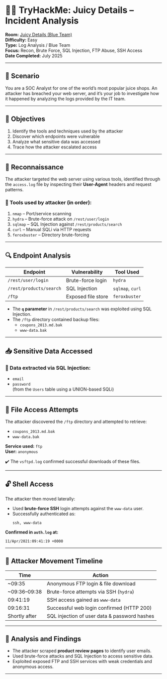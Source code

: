 # 🕵️‍♂️ TryHackMe: Juicy Details – Incident Analysis

**Room:** [Juicy Details (Blue Team)](https://tryhackme.com/room/juicydetails)  
**Difficulty:** Easy  
**Type:** Log Analysis / Blue Team  
**Focus:** Recon, Brute Force, SQL Injection, FTP Abuse, SSH Access  
**Date Completed:** July 2025

---

## 📖 Scenario

You are a SOC Analyst for one of the world’s most popular juice shops. An attacker has breached your web server, and it’s your job to investigate how it happened by analyzing the logs provided by the IT team.

---

## 🎯 Objectives

1. Identify the tools and techniques used by the attacker
2. Discover which endpoints were vulnerable
3. Analyze what sensitive data was accessed
4. Trace how the attacker escalated access

---

## 🧪 Reconnaissance

The attacker targeted the web server using various tools, identified through the `access.log` file by inspecting their **User-Agent** headers and request patterns.

### 🧰 Tools used by attacker (in order):

1. `nmap` – Port/service scanning
2. `hydra` – Brute-force attack on `/rest/user/login`
3. `sqlmap` – SQL Injection against `/rest/products/search`
4. `curl` – Manual SQLi via HTTP requests
5. `feroxbuster` – Directory brute-forcing

---

## 🔍 Endpoint Analysis

| Endpoint                | Vulnerability      | Tool Used        |
| ----------------------- | ------------------ | ---------------- |
| `/rest/user/login`      | Brute-force login  | `hydra`          |
| `/rest/products/search` | SQL Injection      | `sqlmap`, `curl` |
| `/ftp`                  | Exposed file store | `feroxbuster`    |

- The **`q` parameter** in `/rest/products/search` was exploited using SQL Injection.
- The `/ftp` directory contained backup files:
  - `coupons_2013.md.bak`
  - `www-data.bak`

---

## 📥 Sensitive Data Accessed

### 🎯 Data extracted via SQL Injection:

- `email`
- `password`  
  (from the `Users` table using a UNION-based SQLi)

---

## 📁 File Access Attempts

The attacker discovered the `/ftp` directory and attempted to retrieve:

- `coupons_2013.md.bak`
- `www-data.bak`

**Service used:** `ftp`  
**User:** `anonymous`

✔️ The `vsftpd.log` confirmed successful downloads of these files.

---

## 🔓 Shell Access

The attacker then moved laterally:

- Used **brute-force SSH** login attempts against the `www-data` user.
- Successfully authenticated as:
  ```
  ssh, www-data
  ```

**Confirmed in `auth.log` at:**

```
11/Apr/2021:09:41:19 +0000
```

---

## 🧠 Attacker Movement Timeline

| Time          | Action                                       |
| ------------- | -------------------------------------------- |
| ~09:35        | Anonymous FTP login & file download          |
| ~09:36–09:38  | Brute-force attempts via SSH (`hydra`)       |
| 09:41:19      | SSH access gained as `www-data`              |
| 09:16:31      | Successful web login confirmed (HTTP 200)    |
| Shortly after | SQL injection of user data & password hashes |

---

## 🧠 Analysis and Findings

- The attacker scraped **product review pages** to identify user emails.
- Used brute-force attacks and SQL Injection to access sensitive data.
- Exploited exposed FTP and SSH services with weak credentials and anonymous access.

---
